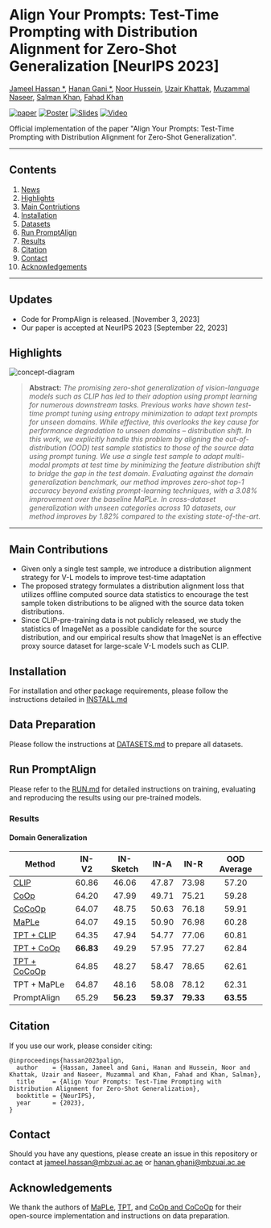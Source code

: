 # Align Your Prompts: Test-Time Prompting with Distribution Alignment for Zero-Shot Generalization [NeurIPS 2023]

[Jameel Hassan *](https://jameelhassan.github.io/), [Hanan Gani *](https://hananshafi.github.io/), [Noor Hussein](https://ae.linkedin.com/in/noor-hussein-67566a183), [Uzair Khattak](https://muzairkhattak.github.io/), [Muzammal Naseer](https://muzammal-naseer.com/), [Salman Khan](https://salman-h-khan.github.io/), [Fahad Khan](https://sites.google.com/view/fahadkhans/home)

[![paper](https://img.shields.io/badge/arXiv-Paper-<COLOR>.svg)]()
[![Poster](https://img.shields.io/badge/Poster-PDF-8333FF)]()
[![Slides](https://img.shields.io/badge/Slides-PDF-87CEEB)]() 
[![Video](https://img.shields.io/badge/Video-Presentation-F9D371)]()

Official implementation of the paper "Align Your Prompts: Test-Time Prompting with Distribution Alignment for Zero-Shot Generalization".

<hr>

## Contents

1. [News](#News)
2. [Highlights](#Highlights)
3. [Main Contriutions](#Main-Contriutions)
4. [Installation](#Installation)
5. [Datasets](#Datasets)
6. [Run PromptAlign](#Run-PromptAlign)
7. [Results](#Results)
8. [Citation](#Citation)
9. [Contact](#Contact)
10. [Acknowledgements](#Acknowledgements)

<hr>

## Updates

* Code for PrompAlign is released. [November 3, 2023]
* Our paper is accepted at NeurIPS 2023 [September 22, 2023]

## Highlights
![concept-diagram](https://jameelhassan.github.io/promptalign/static/images/conceptdiagram.png)

> **Abstract:** *The promising zero-shot generalization of vision-language models such as CLIP
has led to their adoption using prompt learning for numerous downstream tasks.
Previous works have shown test-time prompt tuning using entropy minimization
to adapt text prompts for unseen domains. While effective, this overlooks the key
cause for performance degradation to unseen domains – distribution shift. In this
work, we explicitly handle this problem by aligning the out-of-distribution (OOD)
test sample statistics to those of the source data using prompt tuning. We use a
single test sample to adapt multi-modal prompts at test time by minimizing the
feature distribution shift to bridge the gap in the test domain. Evaluating against the
domain generalization benchmark, our method improves zero-shot top-1 accuracy
beyond existing prompt-learning techniques, with a 3.08% improvement over the
baseline MaPLe. In cross-dataset generalization with unseen categories across 10
datasets, our method improves by 1.82% compared to the existing state-of-the-art.*
>
<hr>

## Main Contributions
* Given only a single test sample, we introduce a distribution alignment strategy for V-L
models to improve test-time adaptation
* The proposed strategy formulates a distribution alignment loss that utilizes offline computed
source data statistics to encourage the test sample token distributions to be aligned with the
source data token distributions.
* Since CLIP-pre-training data is not publicly released, we study the statistics of ImageNet
as a possible candidate for the source distribution, and our empirical results show that
ImageNet is an effective proxy source dataset for large-scale V-L models such as CLIP.


## Installation
For installation and other package requirements, please follow the instructions detailed in [INSTALL.md](https://github.com/jameelhassan/PromptAlign/blob/main/docs/INSTALL.md)


## Data Preparation
Please follow the instructions at [DATASETS.md](https://github.com/jameelhassan/PromptAlign/blob/main/docs/datasets.md) to prepare all datasets.

## Run PromptAlign
Please refer to the [RUN.md](https://github.com/jameelhassan/PromptAlign/blob/main/docs/run.md) for detailed instructions on training, evaluating and reproducing the results using our pre-trained models.

### Results

#### Domain Generalization

<div align="center">

| Method           |  IN-V2 | IN-Sketch | IN-A | IN-R  | OOD Average |
|------------------|:----------:|:-----------:|:----------:|:---------------:|:-----------:|
| [CLIP](https://arxiv.org/abs/2103.00020)         | 60.86   |    46.06    |    47.87   |      73.98      |     57.20    |
| [CoOp](https://arxiv.org/abs/2109.01134)            |    64.20   |   47.99    |    49.71   |      75.21      |      59.28    |
| [CoCoOp](https://arxiv.org/abs/2203.05557)         |    64.07   |    48.75    |    50.63   |      76.18      |     59.91    |
| [MaPLe](https://arxiv.org/abs/2210.03117)          |   64.07  |   49.15   |    50.90    |    76.98   |       60.28    |
| [TPT + CLIP](https://arxiv.org/abs/2209.07511) |   64.35   |    47.94    |    54.77   |      77.06      |      60.81    |
| [TPT + CoOp](https://arxiv.org/abs/2209.07511)       |    **66.83**   |    49.29    |    57.95   |      77.27      |     62.84    |
| [TPT + CoCoOp](https://arxiv.org/abs/2209.07511)     |     64.85   |    48.27   |    58.47   |      78.65      |  62.61    |
| TPT + MaPLe     |      64.87   |    48.16    |    58.08   |      78.12      |  62.31    |
| PromptAlign     |      65.29   |    **56.23**    |    **59.37**  |      **79.33**      |  **63.55**    |
</div>


## Citation
If you use our work, please consider citing: 
```
@inproceedings{hassan2023palign,
  author    = {Hassan, Jameel and Gani, Hanan and Hussein, Noor and Khattak, Uzair and Naseer, Muzammal and Khan, Fahad and Khan, Salman},
  title     = {Align Your Prompts: Test-Time Prompting with Distribution Alignment for Zero-Shot Generalization},
  booktitle = {NeurIPS},
  year      = {2023},
}
```

## Contact
Should you have any questions, please create an issue in this repository or contact at jameel.hassan@mbzuai.ac.ae or hanan.ghani@mbzuai.ac.ae

## Acknowledgements
We thank the authors of [MaPLe](https://github.com/muzairkhattak/multimodal-prompt-learning), [TPT](https://github.com/azshue/TPT), and [CoOp and CoCoOp](https://github.com/KaiyangZhou/CoOp) for their open-source implementation and instructions on data preparation. 
